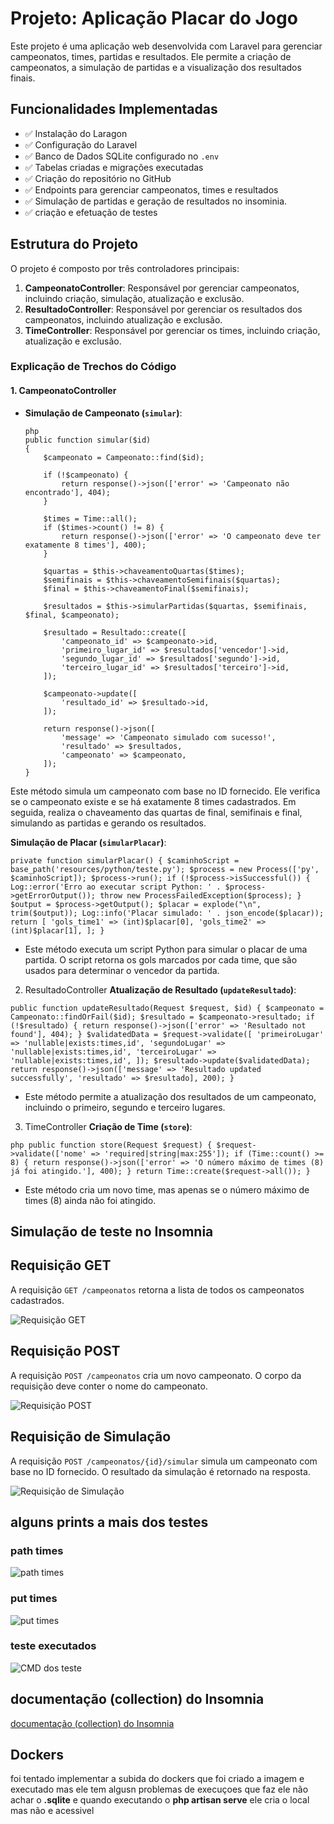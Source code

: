 # Projeto: Aplicação Placar do Jogo

Este projeto é uma aplicação web desenvolvida com Laravel para gerenciar campeonatos, times, partidas e resultados. Ele permite a criação de campeonatos, a simulação de partidas e a visualização dos resultados finais.

## Funcionalidades Implementadas

- ✅ Instalação do Laragon
- ✅ Configuração do Laravel
- ✅ Banco de Dados SQLite configurado no `.env`
- ✅ Tabelas criadas e migrações executadas
- ✅ Criação do repositório no GitHub
- ✅ Endpoints para gerenciar campeonatos, times e resultados
- ✅ Simulação de partidas e geração de resultados no insominia.
- ✅ criação e efetuação de testes
## Estrutura do Projeto

O projeto é composto por três controladores principais:

1. **CampeonatoController**: Responsável por gerenciar campeonatos, incluindo criação, simulação, atualização e exclusão.
2. **ResultadoController**: Responsável por gerenciar os resultados dos campeonatos, incluindo atualização e exclusão.
3. **TimeController**: Responsável por gerenciar os times, incluindo criação, atualização e exclusão.

### Explicação de Trechos do Código

#### 1. **CampeonatoController**


- **Simulação de Campeonato (`simular`)**:
  ```
  php
  public function simular($id)
  {
      $campeonato = Campeonato::find($id);
  
      if (!$campeonato) {
          return response()->json(['error' => 'Campeonato não encontrado'], 404);
      }
  
      $times = Time::all();
      if ($times->count() != 8) {
          return response()->json(['error' => 'O campeonato deve ter exatamente 8 times'], 400);
      }
  
      $quartas = $this->chaveamentoQuartas($times);
      $semifinais = $this->chaveamentoSemifinais($quartas);
      $final = $this->chaveamentoFinal($semifinais);
  
      $resultados = $this->simularPartidas($quartas, $semifinais, $final, $campeonato);
  
      $resultado = Resultado::create([
          'campeonato_id' => $campeonato->id,
          'primeiro_lugar_id' => $resultados['vencedor']->id,
          'segundo_lugar_id' => $resultados['segundo']->id,
          'terceiro_lugar_id' => $resultados['terceiro']->id,
      ]);
  
      $campeonato->update([
          'resultado_id' => $resultado->id,
      ]);

      return response()->json([
          'message' => 'Campeonato simulado com sucesso!',
          'resultado' => $resultados,
          'campeonato' => $campeonato,
      ]);
  }
Este método simula um campeonato com base no ID fornecido. Ele verifica se o campeonato existe e se há exatamente 8 times cadastrados. Em seguida, realiza o chaveamento das quartas de final, semifinais e final, simulando as partidas e gerando os resultados.


**Simulação de Placar (`simularPlacar`)**: 
```
private function simularPlacar() { $caminhoScript = base_path('resources/python/teste.py'); $process = new Process(['py', $caminhoScript]); $process->run(); if (!$process->isSuccessful()) { Log::error('Erro ao executar script Python: ' . $process->getErrorOutput()); throw new ProcessFailedException($process); } $output = $process->getOutput(); $placar = explode("\n", trim($output)); Log::info('Placar simulado: ' . json_encode($placar)); return [ 'gols_time1' => (int)$placar[0], 'gols_time2' => (int)$placar[1], ]; } 
``` 
- Este método executa um script Python para simular o placar de uma partida. O script retorna os gols marcados por cada time, que são usados para determinar o vencedor da partida. 

2. ResultadoController
**Atualização de Resultado (`updateResultado`)**:

 ```
 public function updateResultado(Request $request, $id) { $campeonato = Campeonato::findOrFail($id); $resultado = $campeonato->resultado; if (!$resultado) { return response()->json(['error' => 'Resultado not found'], 404); } $validatedData = $request->validate([ 'primeiroLugar' => 'nullable|exists:times,id', 'segundoLugar' => 'nullable|exists:times,id', 'terceiroLugar' => 'nullable|exists:times,id', ]); $resultado->update($validatedData); return response()->json(['message' => 'Resultado updated successfully', 'resultado' => $resultado], 200); } 

```
- Este método permite a atualização dos resultados de um campeonato, incluindo o primeiro, segundo e terceiro lugares.

3. TimeController
**Criação de Time (`store`)**: 
```
php public function store(Request $request) { $request->validate(['nome' => 'required|string|max:255']); if (Time::count() >= 8) { return response()->json(['error' => 'O número máximo de times (8) já foi atingido.'], 400); } return Time::create($request->all()); } 
``` 
- Este método cria um novo time, mas apenas se o número máximo de times (8) ainda não foi atingido. 


## Simulação de teste  no Insomnia

## Requisição GET

A requisição `GET /campeonatos` retorna a lista de todos os campeonatos cadastrados.

![Requisição GET](./imgs/e82b8b31-8442-4f9f-93ec-ef39f7496b7c.jpg)

## Requisição POST

A requisição `POST /campeonatos` cria um novo campeonato. O corpo da requisição deve conter o nome do campeonato.

![Requisição POST](./imgs/d0bf02a2-8830-469f-b882-64bb9a412db1.jpg)

## Requisição de Simulação

A requisição `POST /campeonatos/{id}/simular` simula um campeonato com base no ID fornecido. O resultado da simulação é retornado na resposta.

![Requisição de Simulação](./imgs/ef7cf0bd-719c-4323-bf71-9a59d9252123.jpg)

## alguns prints a mais dos testes

### path times
![path times](./imgs/750b226e-5fd5-4592-bcfe-d0319c393232.jpg)

### put times
![put times](./imgs/50f783cc-1a3f-4e4c-a859-7cddd8c6025b.jpg)


### teste executados
![CMD dos teste](./imgs/1bf8c604-4046-4121-9db5-490e12b546e7.jpg)


## documentação (collection) do Insomnia
[documentação (collection) do Insomnia](./Insomnia_2025-01-28.json)

## Dockers

foi tentado implementar a subida do dockers que foi criado a imagem e executado mas ele tem algusn problemas de execuçoes que faz ele não achar o **.sqlite** e quando executando o **php artisan serve** ele cria o local mas não e acessivel